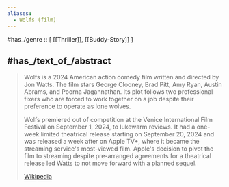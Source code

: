 ```yaml
---
aliases:
  - Wolfs (film)
---
```


#has_/genre :: [ [[Thriller]], [[Buddy-Story]] ]
## #has_/text_of_/abstract 

> Wolfs is a 2024 American action comedy film written and directed by Jon Watts. 
> The film stars George Clooney, Brad Pitt, Amy Ryan, Austin Abrams, and Poorna Jagannathan. 
> Its plot follows two professional fixers who are forced to work together on a job despite their preference to operate as lone wolves.
>
> Wolfs premiered out of competition at the Venice International Film Festival on September 1, 2024, to lukewarm reviews. 
> It had a one-week limited theatrical release starting on September 20, 2024 and was released a week after on Apple TV+, 
> where it became the streaming service's most-viewed film. 
> Apple's decision to pivot the film to streaming despite pre-arranged agreements for a theatrical release led Watts to not move forward with a planned sequel.
>
> [Wikipedia](https://en.wikipedia.org/wiki/Wolfs%20(film))


